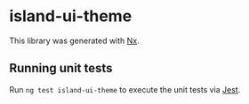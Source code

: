 # island-ui-theme

This library was generated with [Nx](https://nx.dev).

## Running unit tests

Run `ng test island-ui-theme` to execute the unit tests via [Jest](https://jestjs.io).
